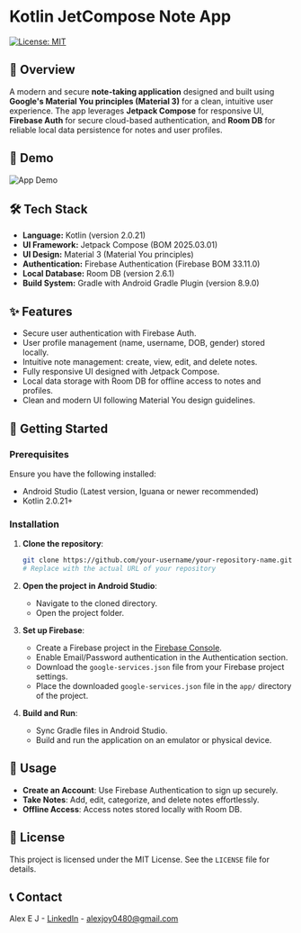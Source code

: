 # Kotlin JetCompose Note App
[![License: MIT](https://img.shields.io/badge/License-MIT-yellow.svg)](https://opensource.org/licenses/MIT)

## 📖 Overview
A modern and secure **note-taking application** designed and built using **Google's Material You principles (Material 3)** for a clean, intuitive user experience. The app leverages **Jetpack Compose** for responsive UI, **Firebase Auth** for secure cloud-based authentication, and **Room DB** for reliable local data persistence for notes and user profiles.

## 🎥 Demo
![App Demo](./demo.gif)

## 🛠️ Tech Stack
- **Language:** Kotlin (version 2.0.21)
- **UI Framework:** Jetpack Compose (BOM 2025.03.01)
- **UI Design:** Material 3 (Material You principles)
- **Authentication:** Firebase Authentication (Firebase BOM 33.11.0)
- **Local Database:** Room DB (version 2.6.1)
- **Build System:** Gradle with Android Gradle Plugin (version 8.9.0)

## ✨ Features
- Secure user authentication with Firebase Auth.
- User profile management (name, username, DOB, gender) stored locally.
- Intuitive note management: create, view, edit, and delete notes.
- Fully responsive UI designed with Jetpack Compose.
- Local data storage with Room DB for offline access to notes and profiles.
- Clean and modern UI following Material You design guidelines.

## 🚀 Getting Started

### Prerequisites
Ensure you have the following installed:
- Android Studio (Latest version, Iguana or newer recommended)
- Kotlin 2.0.21+

### Installation
1. **Clone the repository**:
   ```bash
   git clone https://github.com/your-username/your-repository-name.git 
   # Replace with the actual URL of your repository
   ```
2. **Open the project in Android Studio**:
   - Navigate to the cloned directory.
   - Open the project folder.

3. **Set up Firebase**:
   - Create a Firebase project in the [Firebase Console](https://console.firebase.google.com/).
   - Enable Email/Password authentication in the Authentication section.
   - Download the `google-services.json` file from your Firebase project settings.
   - Place the downloaded `google-services.json` file in the `app/` directory of the project.

4. **Build and Run**:
   - Sync Gradle files in Android Studio.
   - Build and run the application on an emulator or physical device.

## 🏃 Usage
- **Create an Account**: Use Firebase Authentication to sign up securely.
- **Take Notes**: Add, edit, categorize, and delete notes effortlessly.
- **Offline Access**: Access notes stored locally with Room DB.

## 📄 License
This project is licensed under the MIT License. See the `LICENSE` file for details.

## 📞 Contact
Alex E J - [LinkedIn](https://www.linkedin.com/in/alexjoy89) - alexjoy0480@gmail.com
